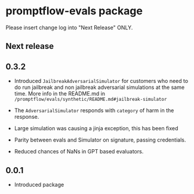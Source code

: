 # promptflow-evals package

Please insert change log into "Next Release" ONLY.

## Next release

## 0.3.2

- Introduced `JailbreakAdversarialSimulator` for customers who need to do run jailbreak and non jailbreak adversarial simulations at the same time. More info in the README.md in `/promptflow/evals/synthetic/README.md#jailbreak-simulator`

- The `AdversarialSimulator` responds with `category` of harm in the response.

- Large simulation was causing a jinja exception, this has been fixed

- Parity between evals and Simulator on signature, passing credentials.

- Reduced chances of NaNs in GPT based evaluators.

## 0.0.1
- Introduced package
